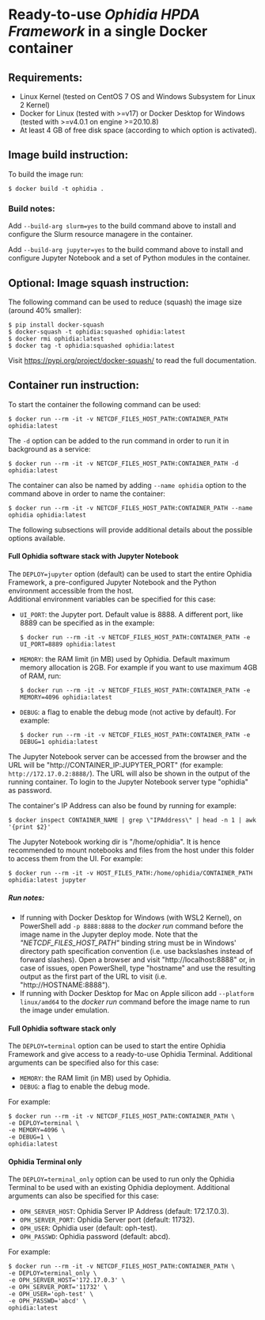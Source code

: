 # Ready-to-use ***Ophidia HPDA Framework*** in a single Docker container

## Requirements:
- Linux Kernel (tested on CentOS 7 OS and Windows Subsystem for Linux 2 Kernel)
- Docker for Linux (tested with >=v17) or Docker Desktop for Windows (tested with >=v4.0.1 on engine >=20.10.8)
- At least 4 GB of free disk space (according to which option is activated). 

## Image build instruction:
To build the image run:

```
$ docker build -t ophidia .
```

### Build notes:

Add ```--build-arg slurm=yes``` to the build command above to install and configure the Slurm resource managere in the container.

Add ```--build-arg jupyter=yes``` to the build command above to install and configure Jupyter Notebook and a set of Python modules in the container.

## Optional: Image squash instruction:

The following command can be used to reduce  (squash) the image size (around 40% smaller):

```
$ pip install docker-squash 
$ docker-squash -t ophidia:squashed ophidia:latest
$ docker rmi ophidia:latest
$ docker tag -t ophidia:squashed ophidia:latest
```

Visit https://pypi.org/project/docker-squash/ to read the full documentation.

## Container run instruction:

To start the container the following command can be used:

```
$ docker run --rm -it -v NETCDF_FILES_HOST_PATH:CONTAINER_PATH ophidia:latest
```

The ```-d``` option can be added to the run command in order to run it in background as a service:

```
$ docker run --rm -it -v NETCDF_FILES_HOST_PATH:CONTAINER_PATH -d ophidia:latest
```

The container can also be named by adding ```--name ophidia``` option to the command above in order to name the container:

```
$ docker run --rm -it -v NETCDF_FILES_HOST_PATH:CONTAINER_PATH --name ophidia ophidia:latest
```

The following subsections will provide additional details about the possible options available.

#### Full Ophidia software stack with Jupyter Notebook

The ```DEPLOY=jupyter``` option (default) can be used to start the entire Ophidia Framework, a pre-configured Jupyter Notebook and the Python environment accessible from the host.  
Additional environment variables can be specified for this case:
- ```UI_PORT```: the Jupyter port. Default value is 8888. A different port, like 8889 can be specified as in the example: 

  ```
  $ docker run --rm -it -v NETCDF_FILES_HOST_PATH:CONTAINER_PATH -e UI_PORT=8889 ophidia:latest
  ```

- ```MEMORY```: the RAM limit (in MB) used by Ophidia. Default maximum memory allocation is 2GB. For example if you want to use maximum 4GB of RAM, run: 

  ```
  $ docker run --rm -it -v NETCDF_FILES_HOST_PATH:CONTAINER_PATH -e MEMORY=4096 ophidia:latest
  ```

- ```DEBUG```: a flag to enable the debug mode (not active by default). For example:

  ```
  $ docker run --rm -it -v NETCDF_FILES_HOST_PATH:CONTAINER_PATH -e DEBUG=1 ophidia:latest
  ```

The Jupyter Notebook server can be accessed from the browser and the URL will be "http\://CONTAINER_IP:JUPYTER_PORT" (for example: ```http://172.17.0.2:8888/```). The URL will also be shown in the output of the running container. To login to the Jupyter Notebook server type "ophidia" as password.  

The container's IP Address can also be found by running for example: 

```
$ docker inspect CONTAINER_NAME | grep \"IPAddress\" | head -n 1 | awk '{print $2}'
```

The Jupyter Notebook working dir is "/home/ophidia". It is hence recommended to mount notebooks and files from the host under this folder to access them from the UI. For example: 

```
$ docker run --rm -it -v HOST_FILES_PATH:/home/ophidia/CONTAINER_PATH ophidia:latest jupyter
```

##### Run notes:

- If running with Docker Desktop for Windows (with WSL2 Kernel), on PowerShell add ```-p 8888:8888``` to the *docker run* command before the image name in the  Jupyter deploy mode. Note that the *"NETCDF\_FILES\_HOST\_PATH"* binding string must be in Windows' directory path specification convention (i.e. use backslashes instead of forward slashes). Open a browser and visit "http\://localhost:8888" or, in case of issues, open PowerShell, type "hostname" and use the resulting output as the first part of the URL to visit (i.e. "http\://HOSTNAME:8888").
- If running with Docker Desktop for Mac on Apple silicon add ```--platform linux/amd64``` to the *docker run* command before the image name to run the image under emulation.

#### Full Ophidia software stack only

The ```DEPLOY=terminal``` option can be used to start the entire Ophidia Framework and give access to a ready-to-use Ophidia Terminal. 
Additional arguments can be specified also for this case:

- ```MEMORY```: the RAM limit (in MB) used by Ophidia.
- ```DEBUG```: a flag to enable the debug mode.

For example:

```
$ docker run --rm -it -v NETCDF_FILES_HOST_PATH:CONTAINER_PATH \
-e DEPLOY=terminal \
-e MEMORY=4096 \
-e DEBUG=1 \
ophidia:latest
```

#### Ophidia Terminal only

The ```DEPLOY=terminal_only``` option can be used to run only the Ophidia Terminal to be used with an existing Ophidia deployment.
Additional arguments can also be specified for this case:
- ```OPH_SERVER_HOST```: Ophidia Server IP Address (default: 172.17.0.3).
- ```OPH_SERVER_PORT```: Ophidia Server port (default: 11732).
- ```OPH_USER```: Ophidia user (default: oph-test).
- ```OPH_PASSWD```: Ophidia password (default: abcd).

For example: 

```
$ docker run --rm -it -v NETCDF_FILES_HOST_PATH:CONTAINER_PATH \
-e DEPLOY=terminal_only \
-e OPH_SERVER_HOST='172.17.0.3' \
-e OPH_SERVER_PORT='11732' \
-e OPH_USER='oph-test' \
-e OPH_PASSWD='abcd' \
ophidia:latest
```
